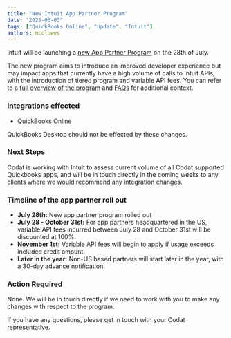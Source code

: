 ```yaml
---
title: "New Intuit App Partner Program"
date: "2025-06-03"
tags: ["QuickBooks Online", "Update", "Intuit"]
authors: mcclowes
---
```


Intuit will be launching a [new App Partner Program](https://blogs.intuit.com/2025/05/15/introducing-the-intuit-app-partner-program/) on the 28th of July. 

<!--truncate-->

The new program aims to introduce an improved developer experience but may impact apps that currently have a high volume of calls to Intuit APIs, with the introduction of tiered program and variable API fees. You can refer to a [full overview of the program](https://blogs.intuit.com/2025/05/15/introducing-the-intuit-app-partner-program/) and [FAQs](https://developer.intuit.com/app/developer/qbo/docs/get-started/partner-faq) for additional context.

### Integrations effected

- QuickBooks Online

QuickBooks Desktop should not be effected by these changes.

### Next Steps

Codat is working with Intuit to assess current volume of all Codat supported Quickbooks apps, and will be in touch directly in the coming weeks to any clients where we would recommend any integration changes. 

### Timeline of the app partner roll out

- **July 28th:** New app partner program rolled out
- **July 28 - October 31st:** For app partners headquartered in the US, variable API fees incurred between July 28 and October 31st will be discounted at 100%.
- **November 1st:** Variable API fees will begin to apply if usage exceeds included credit amount.
- **Later in the year:** Non-US based partners will start later in the year, with a 30-day advance notification.

### Action Required

None. We will be in touch directly if we need to work with you to make any changes with respect to the program.

If you have any questions, please get in touch with your Codat representative.